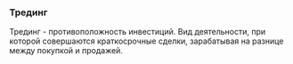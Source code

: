 ### Трединг
Трединг - противоположность инвестиций. Вид деятельности, при которой совершаются краткосрочные сделки, зарабатывая на разнице между покупкой и продажей.